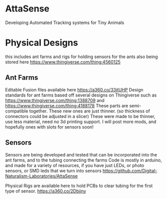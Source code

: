 # AttaSense
 Developing Automated Tracking systems for Tiny Animals
 
# Physical Designs
this includes ant farms and rigs for holding sensors for the ants
also being stored here https://www.thingiverse.com/thing:4560125
## Ant Farms

Editable Fusion files available here
https://a360.co/33jtUHP
Design standards for ant farms based off several designs on Thingiverse such as
https://www.thingiverse.com/thing:1388709
and https://www.thingiverse.com/thing:4188178
These parts are semi-compatible together. These new ones are just thinner. (so thickness of connectors could be adjusted in a slicer)
These were made to be thinner, use less material, need no 3d printing support. I will post more mods, and hopefully ones with slots for sensors soon!

## Sensors 
Sensors are being developed and tested that can be incorporated into the ant farms, and to the tubing connecting the farms
Code is mostly in arduino, and made for a variety of resources, if you have just LEDs, or photo sensors, or SMD leds that we turn into sensors
https://github.com/Digital-Naturalism-Laboratories/AttaSense


Physical Rigs are available here to hold PCBs to clear tubing for the first type of sensor.
https://a360.co/2Dbjjny
